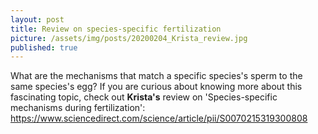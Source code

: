 ```yaml
---
layout: post
title: Review on species-specific fertilization 
picture: /assets/img/posts/20200204_Krista_review.jpg
published: true
---
```

What are the mechanisms that match a specific species's sperm to the same species's egg? If you are curious about knowing more about this fascinating topic, check out **Krista's** review on 'Species-specific mechanisms during fertilization': https://www.sciencedirect.com/science/article/pii/S0070215319300808
